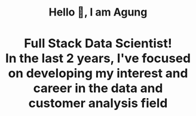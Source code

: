 <div align="center"><h1>Hello 👋, I am Agung</h1></div>

<div align="center" style="font-size: 2em;"><h3>Full Stack Data Scientist!</dh3</div>
<div align="center">In the last 2 years, I've focused on developing my interest and career in the data and customer analysis field</div>
<!--
**Agungvpzz/Agungvpzz** is a ✨ _special_ ✨ repository because its `README.md` (this file) appears on your GitHub profile.

Here are some ideas to get you started:

- 🔭 I’m currently working on ...
- 🌱 I’m currently learning ...
- 👯 I’m looking to collaborate on ...
- 🤔 I’m looking for help with ...
- 💬 Ask me about ...
- 📫 How to reach me: ...
- 😄 Pronouns: ...
- ⚡ Fun fact: ...
-->
